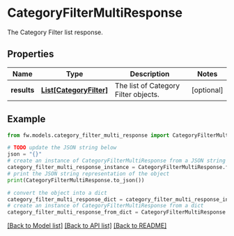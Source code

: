 # CategoryFilterMultiResponse

The Category Filter list response.

## Properties

Name | Type | Description | Notes
------------ | ------------- | ------------- | -------------
**results** | [**List[CategoryFilter]**](CategoryFilter.md) | The list of Category Filter objects. | [optional] 

## Example

```python
from fw.models.category_filter_multi_response import CategoryFilterMultiResponse

# TODO update the JSON string below
json = "{}"
# create an instance of CategoryFilterMultiResponse from a JSON string
category_filter_multi_response_instance = CategoryFilterMultiResponse.from_json(json)
# print the JSON string representation of the object
print(CategoryFilterMultiResponse.to_json())

# convert the object into a dict
category_filter_multi_response_dict = category_filter_multi_response_instance.to_dict()
# create an instance of CategoryFilterMultiResponse from a dict
category_filter_multi_response_from_dict = CategoryFilterMultiResponse.from_dict(category_filter_multi_response_dict)
```
[[Back to Model list]](../README.md#documentation-for-models) [[Back to API list]](../README.md#documentation-for-api-endpoints) [[Back to README]](../README.md)


